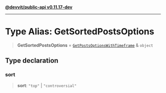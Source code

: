[**@devvit/public-api v0.11.17-dev**](../../README.md)

---

# Type Alias: GetSortedPostsOptions

> **GetSortedPostsOptions** = [`GetPostsOptionsWithTimeframe`](GetPostsOptionsWithTimeframe.md) & `object`

## Type declaration

### sort

> **sort**: `"top"` \| `"controversial"`
